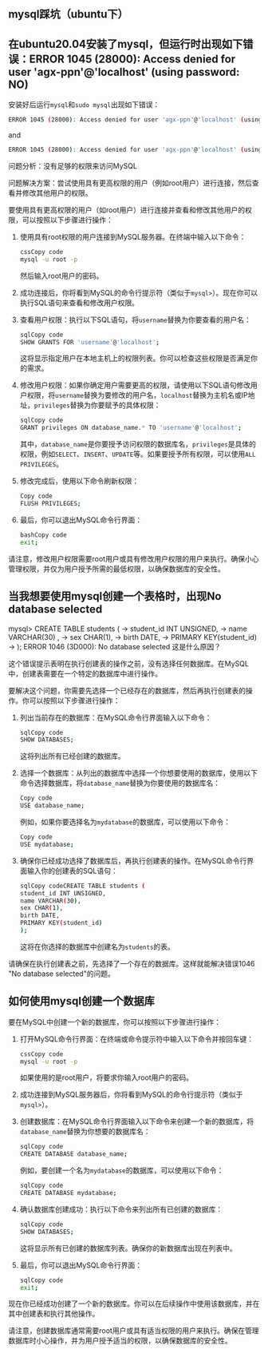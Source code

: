 ## mysql踩坑（ubuntu下）

## 在ubuntu20.04安装了mysql，但运行时出现如下错误：ERROR 1045 (28000): Access denied for user 'agx-ppn'@'localhost' (using password: NO)

安装好后运行`mysql`和`sudo mysql`出现如下错误：

```bash
ERROR 1045 (28000): Access denied for user 'agx-ppn'@'localhost' (using password: NO)  #这是运行mysql的结果
```

and

```bash
ERROR 1045 (28000): Access denied for user 'agx-ppn'@'localhost' (using password: NO)  #这是运行sudo mysql的结果
```

问题分析：没有足够的权限来访问MySQL

问题解决方案：尝试使用具有更高权限的用户（例如root用户）进行连接，然后查看并修改其他用户的权限。

要使用具有更高权限的用户（如root用户）进行连接并查看和修改其他用户的权限，可以按照以下步骤进行操作：

1. 使用具有root权限的用户连接到MySQL服务器。在终端中输入以下命令：

   ```bash
   cssCopy code
   mysql -u root -p
   ```

   然后输入root用户的密码。

2. 成功连接后，你将看到MySQL的命令行提示符（类似于`mysql>`）。现在你可以执行SQL语句来查看和修改用户权限。

3. 查看用户权限：执行以下SQL语句，将`username`替换为你要查看的用户名：

   ```bash
   sqlCopy code
   SHOW GRANTS FOR 'username'@'localhost';
   ```

   这将显示指定用户在本地主机上的权限列表。你可以检查这些权限是否满足你的需求。

4. 修改用户权限：如果你确定用户需要更高的权限，请使用以下SQL语句修改用户权限，将`username`替换为要修改的用户名，`localhost`替换为主机名或IP地址，`privileges`替换为你要赋予的具体权限：

   ```bash
   sqlCopy code
   GRANT privileges ON database_name.* TO 'username'@'localhost';
   ```

   其中，`database_name`是你要授予访问权限的数据库名，`privileges`是具体的权限，例如`SELECT`、`INSERT`、`UPDATE`等。如果要授予所有权限，可以使用`ALL PRIVILEGES`。

5. 修改完成后，使用以下命令刷新权限：

   ```bash
   Copy code
   FLUSH PRIVILEGES;
   ```

6. 最后，你可以退出MySQL命令行界面：

   ```bash
   bashCopy code
   exit;
   ```

请注意，修改用户权限需要root用户或具有修改用户权限的用户来执行。确保小心管理权限，并仅为用户授予所需的最低权限，以确保数据库的安全性。

## 当我想要使用mysql创建一个表格时，出现No database selected

mysql> CREATE TABLE students (    -> student_id INT UNSIGNED,    -> name VARCHAR(30) ,    -> sex CHAR(1),    -> birth DATE,    -> PRIMARY KEY(student_id)    -> ); ERROR 1046 (3D000): No database selected 这是什么原因？

这个错误提示表明在执行创建表的操作之前，没有选择任何数据库。在MySQL中，创建表需要在一个特定的数据库中进行操作。

要解决这个问题，你需要先选择一个已经存在的数据库，然后再执行创建表的操作。你可以按照以下步骤进行操作：

1. 列出当前存在的数据库：在MySQL命令行界面输入以下命令：

   ```bash
   sqlCopy code
   SHOW DATABASES;
   ```

   这将列出所有已经创建的数据库。

2. 选择一个数据库：从列出的数据库中选择一个你想要使用的数据库，使用以下命令选择数据库，将`database_name`替换为你要使用的数据库名：

   ```bash
   Copy code
   USE database_name;
   ```

   例如，如果你要选择名为`mydatabase`的数据库，可以使用以下命令：

   ```bash
   Copy code
   USE mydatabase;
   ```

3. 确保你已经成功选择了数据库后，再执行创建表的操作。在MySQL命令行界面输入你的创建表的SQL语句：

   ```bash
   sqlCopy codeCREATE TABLE students (
   student_id INT UNSIGNED,
   name VARCHAR(30),
   sex CHAR(1),
   birth DATE,
   PRIMARY KEY(student_id)
   );
   ```

   这将在你选择的数据库中创建名为`students`的表。

请确保在执行创建表之前，先选择了一个存在的数据库。这样就能解决错误1046 "No database selected"的问题。

## 如何使用mysql创建一个数据库

要在MySQL中创建一个新的数据库，你可以按照以下步骤进行操作：

1. 打开MySQL命令行界面：在终端或命令提示符中输入以下命令并按回车键：

   ```bash
   cssCopy code
   mysql -u root -p
   ```

   如果使用的是root用户，将要求你输入root用户的密码。

2. 成功连接到MySQL服务器后，你将看到MySQL的命令行提示符（类似于`mysql>`）。

3. 创建数据库：在MySQL命令行界面输入以下命令来创建一个新的数据库，将`database_name`替换为你想要的数据库名：

   ```bash
   sqlCopy code
   CREATE DATABASE database_name;
   ```

   例如，要创建一个名为`mydatabase`的数据库，可以使用以下命令：

   ```bash
   sqlCopy code
   CREATE DATABASE mydatabase;
   ```

4. 确认数据库创建成功：执行以下命令来列出所有已创建的数据库：

   ```bash
   sqlCopy code
   SHOW DATABASES;
   ```

   这将显示所有已创建的数据库列表。确保你的新数据库出现在列表中。

5. 最后，你可以退出MySQL命令行界面：

   ```bash
   sqlCopy code
   exit;
   ```

现在你已经成功创建了一个新的数据库。你可以在后续操作中使用该数据库，并在其中创建表和执行其他操作。

请注意，创建数据库通常需要root用户或具有适当权限的用户来执行。确保在管理数据库时小心操作，并为用户授予适当的权限，以确保数据库的安全性。
